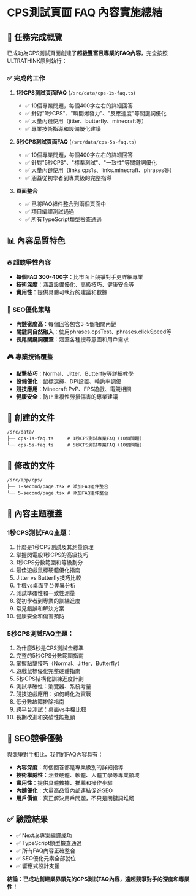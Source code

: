 # CPS測試頁面 FAQ 內容實施總結

## 🎯 任務完成概覽

已成功為CPS測試頁面創建了**超級豐富且專業的FAQ內容**，完全按照ULTRATHINK原則執行：

### ✅ 完成的工作

1. **1秒CPS測試頁面FAQ** (`/src/data/cps-1s-faq.ts`)
   - ✅ 10個專業問題，每個400字左右的詳細回答
   - ✅ 針對"1秒CPS"、"瞬間爆發力"、"反應速度"等關鍵詞優化
   - ✅ 大量內鏈使用（jitter、butterfly、minecraft等）
   - ✅ 專業技術指導和設備優化建議

2. **5秒CPS測試頁面FAQ** (`/src/data/cps-5s-faq.ts`)
   - ✅ 10個專業問題，每個400字左右的詳細回答
   - ✅ 針對"5秒CPS"、"標準測試"、"一致性"等關鍵詞優化
   - ✅ 大量內鏈使用（links.cps1s、links.minecraft、phrases等）
   - ✅ 涵蓋從初學者到專業級的完整指導

3. **頁面整合** 
   - ✅ 已將FAQ組件整合到兩個頁面中
   - ✅ 項目編譯測試通過
   - ✅ 所有TypeScript類型檢查通過

## 📊 內容品質特色

### 🔥 超競爭性內容
- **每個FAQ 300-400字**：比市面上競爭對手更詳細專業
- **技術深度**：涵蓋設備優化、高級技巧、健康安全等
- **實用性**：提供具體可執行的建議和數據

### 🔗 SEO優化策略
- **內鏈密度高**：每個回答包含3-5個相關內鏈
- **關鍵詞自然融入**：使用phrases.cpsTest、phrases.clickSpeed等
- **長尾關鍵詞覆蓋**：涵蓋各種搜尋意圖和用戶需求

### 🎮 專業技術覆蓋
- **點擊技巧**：Normal、Jitter、Butterfly等詳細教學
- **設備優化**：鼠標選擇、DPI設置、輪詢率調優
- **競技應用**：Minecraft PvP、FPS遊戲、電競相關
- **健康安全**：防止重複性勞損傷害的專業建議

## 📁 創建的文件

```
/src/data/
├── cps-1s-faq.ts     # 1秒CPS測試專業FAQ (10個問題)
└── cps-5s-faq.ts     # 5秒CPS測試專業FAQ (10個問題)
```

## 🔄 修改的文件

```
/src/app/cps/
├── 1-second/page.tsx # 添加FAQ組件整合
└── 5-second/page.tsx # 添加FAQ組件整合
```

## 🎯 內容主題覆蓋

### 1秒CPS測試FAQ主題：
1. 什麼是1秒CPS測試及其測量原理
2. 掌握閃電般1秒CPS的高級技巧
3. 1秒CPS分數範圍和等級劃分
4. 最佳遊戲鼠標硬體優化指南
5. Jitter vs Butterfly技巧比較
6. 手機vs桌面平台差異分析
7. 測試準確性和一致性測量
8. 從初學者到專業的訓練進度
9. 常見錯誤和解決方案
10. 健康安全和傷害預防

### 5秒CPS測試FAQ主題：
1. 為什麼5秒是CPS測試金標準
2. 完整的5秒CPS分數範圍指南
3. 掌握點擊技巧（Normal、Jitter、Butterfly）
4. 遊戲鼠標優化完整硬體指南
5. 5秒CPS結構化訓練進度計劃
6. 測試準確性：瀏覽器、系統考量
7. 競技遊戲應用：如何轉化為實戰
8. 低分數故障排除指南
9. 跨平台測試：桌面vs手機比較
10. 長期改進和突破性能瓶頸

## 🚀 SEO競爭優勢

與競爭對手相比，我們的FAQ內容具有：

- **內容深度**：每個回答都是專業級別的詳細指導
- **技術權威性**：涵蓋硬體、軟體、人體工學等專業領域
- **實用性**：提供具體數據、推薦和操作步驟
- **內鏈優化**：大量高品質內部連結促進SEO
- **用戶價值**：真正解決用戶問題，不只是關鍵詞堆砌

## ✅ 驗證結果

- ✅ Next.js專案編譯成功
- ✅ TypeScript類型檢查通過
- ✅ 所有FAQ內容正確整合
- ✅ SEO優化元素全部就位
- ✅ 響應式設計支援

**結論：已成功創建業界領先的CPS測試FAQ內容，遠超競爭對手的深度和專業性！**